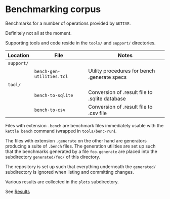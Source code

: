 # Benchmarking corpus

Benchmarks for a number of operations provided by `AKTIVE`.

Definitely not all at the moment.

Supporting tools and code reside in the `tools/` and `support/`
directories.

|Location	|File				|Notes						|
|---		|---				|---						|
|`support/`	|				|						|
|		|`bench-gen-utilities.tcl`	|Utility procedures for bench .generate specs	|
|`tool/`	|				|	 	    	      			|
|		|`bench-to-sqlite`		|Conversion of .result file to .sqlite database	|
|		|`bench-to-csv`			|Conversion of .result file to .csv file	|

Files with extension `.bench` are benchmark files immediately usable
with the `kettle bench` command (wrapped in `tools/benc-run`).

The files with extension `.generate` on the other hand are generators
producing a suite of `.bench` files. The generation utilities are set
up such that the benchmarks generated by a file `foo.generate` are
placed into the subdirectory `generated/foo/` of this directory.

The repository is set up such that everything underneath the
`generated/` subdirectory is ignored when listing and committing
changes.

Various results are collected in the `plots` subdirectory.

See [Results](plots/README.md)
